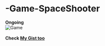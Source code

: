 # -Game-SpaceShooter
**Ongoing**<br>
![Game](https://c1.staticflickr.com/5/4803/43901591220_f071a064f5.jpg)<br>
<br>
**Check [My Gist too](https://gist.github.com/fafanfi)**
